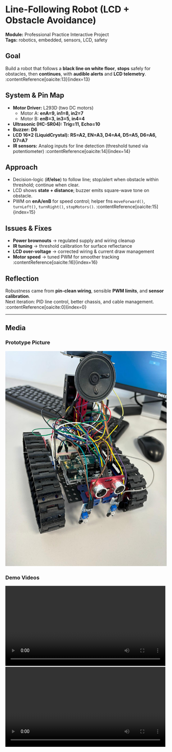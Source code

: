 # Line-Following Robot (LCD + Obstacle Avoidance)

**Module:** Professional Practice Interactive Project  
**Tags:** robotics, embedded, sensors, LCD, safety

## Goal
Build a robot that follows a **black line on white floor**, **stops** safely for obstacles, then **continues**, with **audible alerts** and **LCD telemetry**. :contentReference[oaicite:13]{index=13}

## System & Pin Map
- **Motor Driver:** L293D (two DC motors)  
  - Motor A: **enA=9, in1=8, in2=7**  
  - Motor B: **enB=3, in3=5, in4=4**
- **Ultrasonic (HC-SR04):** **Trig=11, Echo=10**
- **Buzzer:** **D6**
- **LCD 16×2 (LiquidCrystal):** **RS=A2, EN=A3, D4=A4, D5=A5, D6=A6, D7=A7**  
- **IR sensors:** Analog inputs for line detection (threshold tuned via potentiometer) :contentReference[oaicite:14]{index=14}

## Approach
- Decision-logic (**if/else**) to follow line; stop/alert when obstacle within threshold; continue when clear.
- LCD shows **state + distance**; buzzer emits square-wave tone on obstacle.
- PWM on **enA/enB** for speed control; helper fns `moveForward()`, `turnLeft()`, `turnRight()`, `stopMotors()`. :contentReference[oaicite:15]{index=15}

## Issues & Fixes
- **Power brownouts** → regulated supply and wiring cleanup  
- **IR tuning** → threshold calibration for surface reflectance  
- **LCD over-voltage** → corrected wiring & current draw management  
- **Motor speed** → tuned PWM for smoother tracking :contentReference[oaicite:16]{index=16}

## Reflection
Robustness came from **pin-clean wiring**, sensible **PWM limits**, and **sensor calibration**.  
Next iteration: PID line control, better chassis, and cable management. :contentReference[oaicite:0]{index=0}

---

## Media

### Prototype Picture
![Line-Following Robot Prototype](docs/assets/images/Line-Following-Robot-Picture.jpeg)

### Demo Videos
<video controls width="500">
  <source src="../assets/videos/line-following-robot-video-1.mp4" type="video/mp4">
  Your browser does not support the video tag.
</video>

<video controls width="500">
  <source src="../assets/videos/line-following-robot-video-2.mp4" type="video/mp4">
  Your browser does not support the video tag.
</video>
